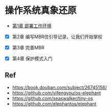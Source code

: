 # 操作系统真象还原


* [第1章 部署工作环境](./ch01/)
* [x] 第2章 编写MBR住引导记录，让我们开始掌权
* [x] 第3章 完善MBR
* [x] 第4章 保护模式入门



## Ref


* <https://book.douban.com/subject/26745156/>
* <https://github.com/yifengyou/os-elephant>
* <https://github.com/seaswalker/tiny-os>
* <https://github.com/elephantos/elephant>